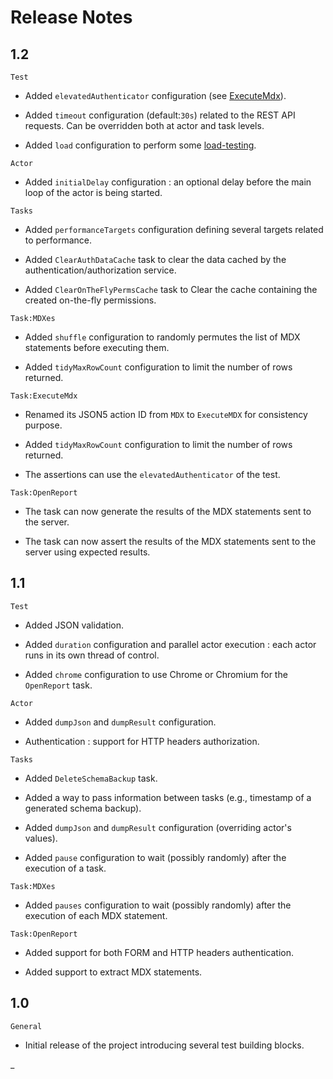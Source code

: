 # Release Notes

## 1.2

`Test`

- Added `elevatedAuthenticator` configuration (see [ExecuteMdx](./etc/doc/en/tasks/ExecuteMdx.md)).

- Added `timeout` configuration (default:`30s`) related to the REST API requests. Can be overridden both
  at actor and task levels.

- Added `load` configuration to perform some [load-testing](./etc/doc/en/LoadTestConfiguration.md).

`Actor`

- Added `initialDelay` configuration : an optional delay before the main loop of the actor is being started.

`Tasks`

- Added `performanceTargets` configuration defining several targets related to performance.

- Added `ClearAuthDataCache` task to clear the data cached by the authentication/authorization service.

- Added `ClearOnTheFlyPermsCache` task to Clear the cache containing the created on-the-fly permissions.

`Task:MDXes`

- Added `shuffle` configuration to randomly permutes the list of MDX statements before executing them.

- Added `tidyMaxRowCount` configuration to limit the number of rows returned.

`Task:ExecuteMdx`

- Renamed its JSON5 action ID from `MDX` to `ExecuteMDX` for consistency purpose.

- Added `tidyMaxRowCount` configuration to limit the number of rows returned.

- The assertions can use the `elevatedAuthenticator` of the test.

`Task:OpenReport`

- The task can now generate the results of the MDX statements sent to the server.

- The task can now assert the results of the MDX statements sent to the server using expected results.

## 1.1

`Test`

- Added JSON validation.

- Added `duration` configuration and parallel actor execution : each actor runs in its own thread of control.

- Added `chrome` configuration to use Chrome or Chromium for the `OpenReport` task.

`Actor`

- Added `dumpJson` and `dumpResult` configuration.

- Authentication : support for HTTP headers authorization.

`Tasks`

- Added `DeleteSchemaBackup` task.

- Added a way to pass information between tasks (e.g., timestamp of a generated schema backup).

- Added `dumpJson` and `dumpResult` configuration (overriding actor's values).

- Added `pause` configuration to wait (possibly randomly) after the execution of a task.

`Task:MDXes`

- Added `pauses` configuration to wait (possibly randomly) after the execution of each MDX statement.

`Task:OpenReport`

- Added support for both FORM and HTTP headers authentication.

- Added support to extract MDX statements.

## 1.0

`General`

- Initial release of the project introducing several test building blocks.

_